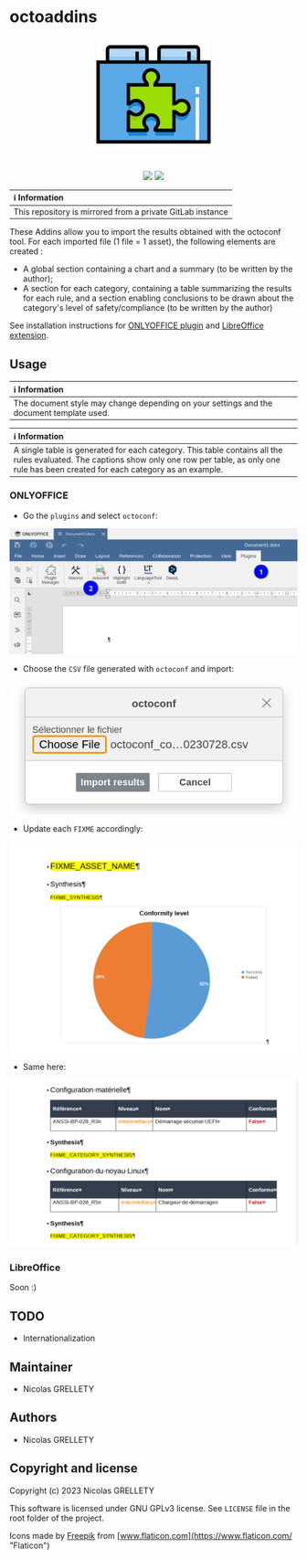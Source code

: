 # octoaddins

<p align="center">
  <img width="200" height="200" src="resources/logo.png">
  <br/><br/>
</p>

<p align="center">
  <img src="https://img.shields.io/badge/gitmoji-%20😜%20😍-FFDD67.svg">
  <img src="https://img.shields.io/badge/Changelog-gitmoji-brightgreen.svg">
</p>

| :information_source: Information |
|:-----------------------------------------------------------|
| This repository is mirrored from a private GitLab instance |

These Addins allow you to import the results obtained with the octoconf tool. For each imported file (1 file = 1 asset), the following elements are created :

- A global section containing a chart and a summary (to be written by the author);
- A section for each category, containing a table summarizing the results for each rule, and a section enabling conclusions to be drawn about the category's level of safety/compliance (to be written by the author)

See installation instructions for [ONLYOFFICE plugin](onlyoffice/) and [LibreOffice extension](libreoffice/).

## Usage

| :information_source: Information |
|:-----------------------------------------------------------|
| The document style may change depending on your settings and the document template used. |

| :information_source: Information |
|:-----------------------------------------------------------|
| A single table is generated for each category. This table contains all the rules evaluated. The captions show only one row per table, as only one rule has been created for each category as an example. |

### ONLYOFFICE

- Go the `plugins` and select `octoconf`:

![step1](resources/onlyoffice/step_1.png)

- Choose the `CSV` file generated with `octoconf` and import:

![step2](resources/onlyoffice/step_2.png)

- Update each `FIXME` accordingly:

![step3](resources/onlyoffice/step_3.png)

- Same here:

![step4](resources/onlyoffice/step_4.png)

### LibreOffice

Soon :)

## TODO

- Internationalization

## Maintainer

- Nicolas GRELLETY

## Authors

- Nicolas GRELLETY

## Copyright and license

Copyright (c) 2023 Nicolas GRELLETY

This software is licensed under GNU GPLv3 license. See `LICENSE` file in the root folder of the project.

Icons made by [Freepik](https://www.flaticon.com/authors/freepik "Freepik") from [www.flaticon.com](https://www.flaticon.com/ "Flaticon")
